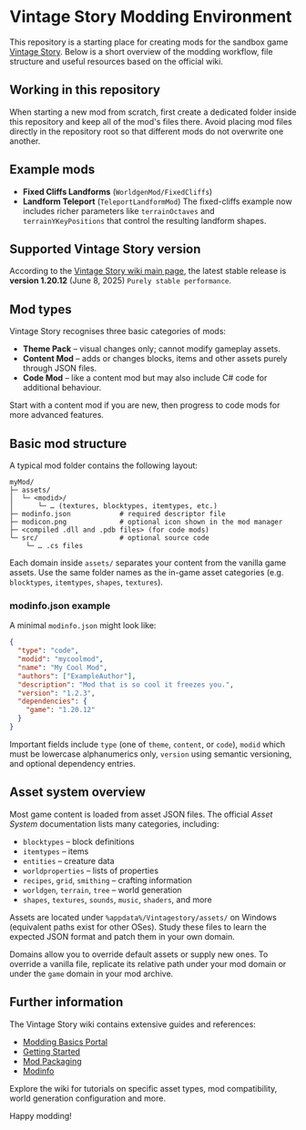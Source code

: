 # Vintage Story Modding Environment

This repository is a starting place for creating mods for the sandbox game [Vintage Story](https://www.vintagestory.at/). Below is a short overview of the modding workflow, file structure and useful resources based on the official wiki.

## Working in this repository

When starting a new mod from scratch, first create a dedicated folder inside this repository and keep all of the mod's files there. Avoid placing mod files directly in the repository root so that different mods do not overwrite one another.


## Example mods
- **Fixed Cliffs Landforms** (`WorldgenMod/FixedCliffs`)
- **Landform Teleport** (`TeleportLandformMod`)
The fixed-cliffs example now includes richer parameters like `terrainOctaves`
and `terrainYKeyPositions` that control the resulting landform shapes.
## Supported Vintage Story version

According to the [Vintage Story wiki main page](https://wiki.vintagestory.at/Main_Page), the latest stable release is **version 1.20.12** (June 8, 2025) `Purely stable performance`.

## Mod types

Vintage Story recognises three basic categories of mods:

- **Theme Pack** – visual changes only; cannot modify gameplay assets.
- **Content Mod** – adds or changes blocks, items and other assets purely through JSON files.
- **Code Mod** – like a content mod but may also include C# code for additional behaviour.

Start with a content mod if you are new, then progress to code mods for more advanced features.

## Basic mod structure

A typical mod folder contains the following layout:

```
myMod/
├─ assets/
│  └─ <modid>/
│      └─ … (textures, blocktypes, itemtypes, etc.)
├─ modinfo.json            # required descriptor file
├─ modicon.png             # optional icon shown in the mod manager
├─ <compiled .dll and .pdb files> (for code mods)
└─ src/                    # optional source code
    └─ … .cs files
```

Each domain inside `assets/` separates your content from the vanilla game assets. Use the same folder names as the in-game asset categories (e.g. `blocktypes`, `itemtypes`, `shapes`, `textures`).

### modinfo.json example

A minimal `modinfo.json` might look like:

```json
{
  "type": "code",
  "modid": "mycoolmod",
  "name": "My Cool Mod",
  "authors": ["ExampleAuthor"],
  "description": "Mod that is so cool it freezes you.",
  "version": "1.2.3",
  "dependencies": {
    "game": "1.20.12"
  }
}
```

Important fields include `type` (one of `theme`, `content`, or `code`), `modid` which must be lowercase alphanumerics only, `version` using semantic versioning, and optional dependency entries.

## Asset system overview

Most game content is loaded from asset JSON files. The official *Asset System* documentation lists many categories, including:

- `blocktypes` – block definitions
- `itemtypes` – items
- `entities` – creature data
- `worldproperties` – lists of properties
- `recipes`, `grid`, `smithing` – crafting information
- `worldgen`, `terrain`, `tree` – world generation
- `shapes`, `textures`, `sounds`, `music`, `shaders`, and more

Assets are located under `%appdata%/Vintagestory/assets/` on Windows (equivalent paths exist for other OSes). Study these files to learn the expected JSON format and patch them in your own domain.

Domains allow you to override default assets or supply new ones. To override a vanilla file, replicate its relative path under your mod domain or under the `game` domain in your mod archive.

## Further information

The Vintage Story wiki contains extensive guides and references:

- [Modding Basics Portal](https://wiki.vintagestory.at/Modding:Modding_Basics_Portal)
- [Getting Started](https://wiki.vintagestory.at/Modding:Getting_Started)
- [Mod Packaging](https://wiki.vintagestory.at/Modding:Mod_Packaging)
- [Modinfo](https://wiki.vintagestory.at/Modding:Modinfo)

Explore the wiki for tutorials on specific asset types, mod compatibility, world generation configuration and more.

Happy modding!
